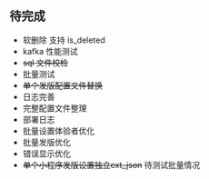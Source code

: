 ## 待完成

- 软删除 支持 is_deleted
- kafka 性能测试
- ~~sql 文件校检~~
- 批量测试
- ~~单个发版配置文件替换~~
- 日志完善
- 完整配置文件整理
- 部署日志
- 批量设置体验者优化
- 批量发版优化
- 错误显示优化
- ~~单个小程序发版设置独立ext_json~~ 待测试批量情况
